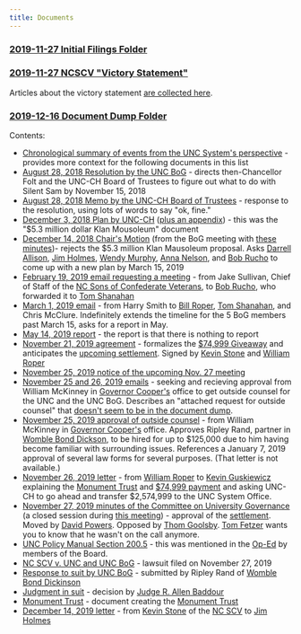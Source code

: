 ```yaml
---
title: Documents
---
```


### [2019-11-27 Initial Filings Folder](https://www.dropbox.com/sh/2x2w3s0ad10vr2i/AABcONG81TLNFIP8qJe2Mmsna?dl=0)

### [2019-11-27 NCSCV "Victory Statement"](https://www.dropbox.com/sh/2x2w3s0ad10vr2i/AABcONG81TLNFIP8qJe2Mmsna?dl=0&preview=SCV+-+7+-+2019+11+27+-+Internal+Victory+Statement.pdf)

Articles about the victory statement [are collected here](/tags/victorystatement/).

### [2019-12-16 Document Dump Folder](https://www.dropbox.com/sh/o81ophwajgm1z53/AABU84LJd3snGIpK5COeWE14a?dl=0)

Contents:

 * [Chronological summary of events from the UNC System's perspective](https://www.dropbox.com/sh/o81ophwajgm1z53/AABU84LJd3snGIpK5COeWE14a?dl=0&preview=Chronology.pdf) - provides more context for the following documents in this list
 * [August 28, 2018 Resolution by the UNC BoG](https://www.dropbox.com/sh/o81ophwajgm1z53/AABU84LJd3snGIpK5COeWE14a?dl=0&preview=Document+A_Resolution+-+Monument_082818.pdf) - directs then-Chancellor Folt and the UNC-CH Board of Trustees to figure out what to do with Silent Sam by November 15, 2018
 * [August 28, 2018 Memo by the UNC-CH Board of Trustees](https://www.dropbox.com/sh/o81ophwajgm1z53/AABU84LJd3snGIpK5COeWE14a?dl=0&preview=Document+B_UNCCH-BOT-Statement_08.28.18.pdf) - response to the resolution, using lots of words to say "ok, fine."
 * [December 3, 2018 Plan by UNC-CH](https://www.dropbox.com/sh/o81ophwajgm1z53/AABU84LJd3snGIpK5COeWE14a?dl=0&preview=Document+C_Recommendation+for+the+Disposition+and+Preservation+of+the+Confederate+Monument.pdf) ([plus an appendix](https://www.dropbox.com/sh/o81ophwajgm1z53/AABU84LJd3snGIpK5COeWE14a?dl=0&preview=Document+D_Appendices+to+UNC-CH+Recommendation+for+the+Disposition+and+Preservation+of+the+Confederate+Monument.PDF)) - this was the "$5.3 million dollar Klan Mousoleum" document
 * [December 14, 2018 Chair's Motion](https://www.dropbox.com/sh/o81ophwajgm1z53/AABU84LJd3snGIpK5COeWE14a?dl=0&preview=Document+E_Chair%27s+Motion+--+Confed+Monument+12-14.pdf) (from the BoG meeting with [these minutes](https://www.dropbox.com/sh/o81ophwajgm1z53/AABU84LJd3snGIpK5COeWE14a?dl=0&preview=Document+F_BOG+Minutes+December+2018.pdf))- rejects the $5.3 million Klan Mausoleum proposal. Asks [Darrell Allison](/tags/allison/), [Jim Holmes](/tags/holmes/), [Wendy Murphy](/tags/murphy/), [Anna Nelson](/tags/nelson/), and [Bob Rucho](/tags/rucho/) to come up with a new plan by March 15, 2019
 * [February 19, 2019 email requesting a meeting](https://www.dropbox.com/sh/o81ophwajgm1z53/AABU84LJd3snGIpK5COeWE14a?dl=0&preview=Document+G_Fwd_+Request+for+Possible+Meeting_Discussion.pdf) - from Jake Sullivan, Chief of Staff of the [NC Sons of Confederate Veterans](/tags/ncscv/), to [Bob Rucho](/tags/rucho/), who forwarded it to [Tom Shanahan](/tags/shanahan/)
 * [March 1, 2019 email](https://www.dropbox.com/sh/o81ophwajgm1z53/AABU84LJd3snGIpK5COeWE14a?dl=0&preview=Document+H_Smith+March+Message.pdf) - from Harry Smith to [Bill Roper](/tags/roper/), [Tom Shanahan](/tags/shanahan/), and Chris McClure. Indefinitely extends the timeline for the 5 BoG members past March 15, asks for a report in May.
 * [May 14, 2019 report](https://www.dropbox.com/sh/o81ophwajgm1z53/AABU84LJd3snGIpK5COeWE14a?dl=0&preview=Document+I_Smith+May+Message.pdf) - the report is that there is nothing to report
 * [November 21, 2019 agreement](https://www.dropbox.com/sh/o81ophwajgm1z53/AABU84LJd3snGIpK5COeWE14a?dl=0&preview=Document+J_Settlement+agreement+scv.pdf) - formalizes the [$74,999 Giveaway](/tags/75kgiveaway/) and anticipates the [upcoming settlement](/cases/shamsettlement/). Signed by [Kevin Stone](/tags/stone/) and [William Roper](/tags/roper/)
 * [November 25, 2019 notice of the upcoming Nov. 27 meeting](https://www.dropbox.com/sh/o81ophwajgm1z53/AABU84LJd3snGIpK5COeWE14a?dl=0&preview=Document+K_Meeting+Notice.pdf)
 * [November 25 and 26, 2019 emails](https://www.dropbox.com/sh/o81ophwajgm1z53/AABU84LJd3snGIpK5COeWE14a?dl=0&preview=Document+L_Outside+Counsel+Request+-+UNC+and+Board+of+Governors+-+Time+Sensitive+Request.pdf) - seeking and recieving approval from William McKinney in [Governor Cooper's](/tags/cooper/) office to get outside counsel for the UNC and the UNC BoG. Describes an "attached request for outside counsel" that [doesn't seem to be in the document dump](https://twitter.com/silentshamunc/status/1207093619557093382).
 * [November 25, 2019 approval of outside counsel](https://www.dropbox.com/sh/o81ophwajgm1z53/AABU84LJd3snGIpK5COeWE14a?dl=0&preview=Document+M_UNC+and+UNC+Board+of+Governors+Request+11-25-2019.pdf) - from William McKinney in [Governor Cooper's](/tags/cooper/) office. Approves Ripley Rand, partner in [Womble Bond Dickson](/tags/womble/), to be hired for up to $125,000 due to him having become familiar with surrounding issues. References a January 7, 2019 approval of several law forms for several purposes. (That letter is not available.)
 * [November 26, 2019 letter](https://www.dropbox.com/sh/o81ophwajgm1z53/AABU84LJd3snGIpK5COeWE14a?dl=0&preview=Document+N_Roper+Letter_11-26-19.pdf) - from [William Roper](/tags/roper/) to [Kevin Guskiewicz](/tags/guskiewicz/) explaining the [Monument Trust](/tags/trust/) and [$74,999 payment](/tags/75kgiveaway/) and asking UNC-CH to go ahead and transfer $2,574,999 to the UNC System Office.
 * [November 27, 2019 minutes of the Committee on University Governance](https://www.dropbox.com/sh/o81ophwajgm1z53/AABU84LJd3snGIpK5COeWE14a?dl=0&preview=Document+P_November+27+Minutes+Closed.pdf) (a closed session during [this meeting](https://www.dropbox.com/sh/o81ophwajgm1z53/AABU84LJd3snGIpK5COeWE14a?dl=0&preview=Document+O_Minutes+of+November+27+2019+Open.pdf)) - approval of the [settlement](/cases/shamsettlement/). Moved by [David Powers](/tags/powers/). Opposed by [Thom Goolsby](/tags/goolsby/). [Tom Fetzer](/tags/fetzer/) wants you to know that he wasn't on the call anymore.
 * [UNC Policy Manual Section 200.5](https://www.dropbox.com/sh/o81ophwajgm1z53/AABU84LJd3snGIpK5COeWE14a?dl=0&preview=Document+Q_UNC+Policy+Manual+Section+200_5.pdf) - this was mentioned in the [Op-Ed](/tags/loloped/) by members of the Board.
 * [NC SCV v. UNC and UNC BoG](https://www.dropbox.com/sh/o81ophwajgm1z53/AABU84LJd3snGIpK5COeWE14a?dl=0&preview=Document+R_NC+Sons+of+Confederate+Veterans%2C+Inc.+v.+UNC+and+BOG_Stamped+Complaint.PDF) - lawsuit filed on November 27, 2019
 * [Response to suit by UNC BoG](https://www.dropbox.com/sh/o81ophwajgm1z53/AABU84LJd3snGIpK5COeWE14a?dl=0&preview=Document+S_NC+Sons+of+Confederate+Veterans%2C+Inc.+v.+UNC+and+BOG_Stamped+Answer.PDF) - submitted by Ripley Rand of [Womble Bond Dickinson](/tags/womble/)
 * [Judgment in suit](https://www.dropbox.com/sh/o81ophwajgm1z53/AABU84LJd3snGIpK5COeWE14a?dl=0&preview=Document+T_NC+Sons+of+Confederate+Veterans%2C+Inc.+v.+UNC+and+BOG_Stamped+Judgement.PDF) - decision by [Judge R. Allen Baddour](/tags/baddour/)
 * [Monument Trust](https://www.dropbox.com/sh/o81ophwajgm1z53/AABU84LJd3snGIpK5COeWE14a?dl=0&preview=Document+U_Monument+Trust+Document.pdf) - document creating the [Monument Trust](/tags/trust/)
 * [December 14, 2019 letter](https://www.dropbox.com/sh/o81ophwajgm1z53/AABU84LJd3snGIpK5COeWE14a?dl=0&preview=Document+V_Ltr+from+Kevin+Stone.pdf) - from [Kevin Stone](/tags/stone/) of the [NC SCV](/tags/ncscv/) to [Jim Holmes](/tags/holmes/)
